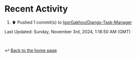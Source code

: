 # Recent Activity

<!--RECENT_ACTIVITY:start-->
1. ⬆️ Pushed 1 commit(s) to [IgorGakhov/Django-Task-Manager](https://github.com/IgorGakhov/Django-Task-Manager)<br>
<!--RECENT_ACTIVITY:end-->

<!--RECENT_ACTIVITY:last_update-->
Last Updated: Sunday, November 3rd, 2024, 1:18:50 AM (GMT)
<!--RECENT_ACTIVITY:last_update_end-->

<br>

↩️ [Back to the home page](/README.md)
